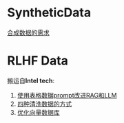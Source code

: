 # SyntheticData
[合成数据的需求](Synthetic_Data_demand_1.html)

# RLHF Data
搬运自**Intel tech**:
  1. [使用表格数据prompt改进RAG和LLM](RLHF_Data_intel_01.html)
  2. [四种清洗数据的方式](RLHF_Data_Clean_01.html)
  3. [优化向量数据库](RLHF_Vec_04.html)

